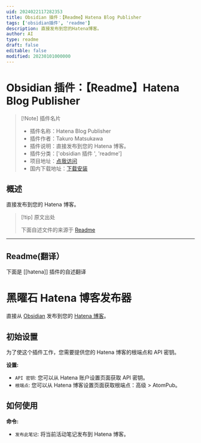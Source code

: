 ```yaml
---
uid: 2024022117282353
title: Obsidian 插件：【Readme】Hatena Blog Publisher
tags: ['obsidian插件', 'readme']
description: 直接发布到您的Hatena博客。
author: AI
type: readme
draft: false
editable: false
modified: 20230101000000
---
```


# Obsidian 插件：【Readme】Hatena Blog Publisher

> [!Note] 插件名片
> - 插件名称：Hatena Blog Publisher
> - 插件作者：Takuro Matsukawa
> - 插件说明：直接发布到您的 Hatena 博客。
> - 插件分类：['obsidian 插件 ', 'readme']
> - 项目地址：[点我访问](https://github.com/takmatsukawa/obsidian-hatena)
> - 国内下载地址：[下载安装](https://pkmer.cn/products/plugin/pluginMarket/?hatena)

## 概述

直接发布到您的 Hatena 博客。

> [!tip] 原文出处
>
>下面自述文件的来源于 [Readme](https://ghproxy.net/https://raw.githubusercontent.com/takmatsukawa/obsidian-hatena/master/README.md)
>

---

## Readme(翻译）

下面是 [[hatena]] 插件的自述翻译

# 黑曜石 Hatena 博客发布器

直接从 [Obsidian](https://obsidian.md/) 发布到您的 [Hatena 博客](https://hatenablog.com/)。

## 初始设置

为了使这个插件工作，您需要提供您的 Hatena 博客的根端点和 API 密钥。

**设置:**

- `API 密钥`: 您可以从 Hatena 账户设置页面获取 API 密钥。
- `根端点`: 您可以从 Hatena 博客设置页面获取根端点：高级 > AtomPub。

## 如何使用

**命令:**

- `发布此笔记`: 将当前活动笔记发布到 Hatena 博客。




